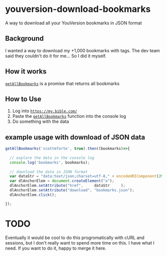 # youversion-download-bookmarks
A way to download all your YouVersion bookmarks in JSON format

## Background
I wanted a way to download my +1,000 bookmarks with tags.
The dev team said they couldn't do it for me...
So I did it myself.

## How it works
[`getAllBookmarks`](https://github.com/zmilkman/youversion-download-bookmarks/blob/main/getAllBookmarks.js) is a promise that returns all bookmarks

## How to Use
1) Log into [`https://my.bible.com/`](https://my.bible.com/)
2) Paste the [`getAllBookmarks`](https://github.com/zmilkman/youversion-download-bookmarks/blob/main/getAllBookmarks.js) function into the console log
3) Do something with the data

## example usage with download of JSON data
```js
getAllBookmarks('scottmforte', true).then((bookmarks)=>{
  
  // explore the data in the console log
  console.log('bookmarks', bookmarks);
  
  // download the data in JSON format
  var dataStr = "data:text/json;charset=utf-8," + encodeURIComponent(JSON.stringify(bookmarks));
  var dlAnchorElem = document.createElement("a");
  dlAnchorElem.setAttribute("href",     dataStr     );
  dlAnchorElem.setAttribute("download", "bookmarks.json");
  dlAnchorElem.click();

});
```

# TODO
Eventually it would be cool to do this progromatically with cURL and sessions,
but I don't really want to spend more time on this. I have what I need.
If you want to do it, happy to merge it here.
